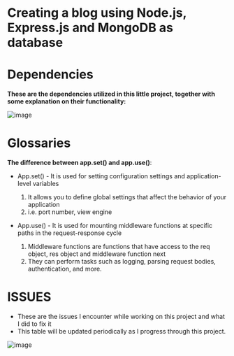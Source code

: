 # Creating a blog using Node.js, Express.js and MongoDB as database

# Dependencies

**These are the dependencies utilized in this little project, together with some explanation on their functionality:**

![image](https://github.com/asyikin22/Blog-Express-MongoDB/assets/148519441/7469db53-9503-4eac-b45e-28e9d5a9f7a9)

# Glossaries

**The difference between app.set() and app.use()**:
* App.set() - It  is used for setting configuration settings and application-level variables
  1) It allows you to define global settings that affect the behavior of your application
  2) i.e. port number, view engine
 
* App.use() - It is used for mounting middleware functions at specific paths in the request-response cycle
  1) Middleware functions are functions that have access to the req object, res object and middleware function next
  2) They can perform tasks such as logging, parsing request bodies, authentication, and more.
 

# ISSUES

* These are the issues I encounter while working on this project and what I did to fix it
* This table will be updated periodically as I progress through this project.

![image](https://github.com/asyikin22/Blog-Express-MongoDB/assets/148519441/d1025f21-1451-473b-a306-3dba1e8bdc00)



  
